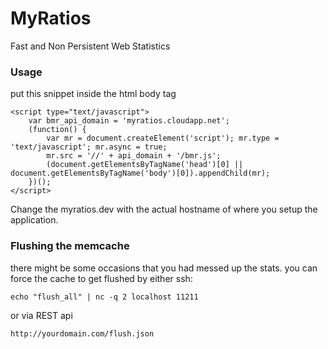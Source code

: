 # MyRatios
Fast and Non Persistent Web Statistics


### Usage

put this snippet inside the html body tag

```
<script type="text/javascript">
    var bmr_api_domain = 'myratios.cloudapp.net';
    (function() {
        var mr = document.createElement('script'); mr.type = 'text/javascript'; mr.async = true;
        mr.src = '//' + api_domain + '/bmr.js';
        (document.getElementsByTagName('head')[0] || document.getElementsByTagName('body')[0]).appendChild(mr);
    })();
</script>
```

Change the myratios.dev with the actual hostname of where you setup the application.


### Flushing the memcache

there might be some occasions that you had messed up the stats. you can force the cache to get flushed by either ssh:

```
echo "flush_all" | nc -q 2 localhost 11211 
```

or via REST api

```
http://yourdomain.com/flush.json
```
